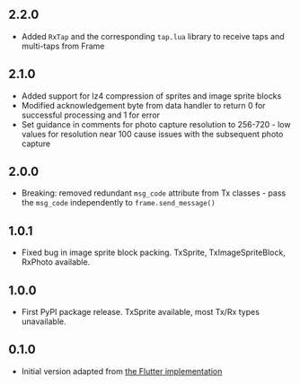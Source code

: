 ## 2.2.0

* Added `RxTap` and the corresponding `tap.lua` library to receive taps and multi-taps from Frame

## 2.1.0

* Added support for lz4 compression of sprites and image sprite blocks
* Modified acknowledgement byte from data handler to return 0 for successful processing and 1 for error
* Set guidance in comments for photo capture resolution to 256-720 - low values for resolution near 100 cause issues with the subsequent photo capture

## 2.0.0

* Breaking: removed redundant `msg_code` attribute from Tx classes - pass the `msg_code` independently to `frame.send_message()`

## 1.0.1

* Fixed bug in image sprite block packing.
  TxSprite, TxImageSpriteBlock, RxPhoto available.

## 1.0.0

* First PyPI package release. TxSprite available, most Tx/Rx types unavailable.

## 0.1.0

* Initial version adapted from [the Flutter implementation](https://pub.dev/packages/frame_msg)
